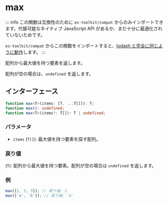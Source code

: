 # max

::: info
この関数は互換性のために `es-toolkit/compat` からのみインポートできます。代替可能なネイティブ JavaScript API があるか、まだ十分に最適化されていないためです。

`es-toolkit/compat` からこの関数をインポートすると、[lodash と完全に同じように動作](../../../compatibility.md)します。
:::

配列から最大値を持つ要素を返します。

配列が空の場合は、`undefined` を返します。

## インターフェース

```typescript
function max<T>(items: [T, ...T[]]): T;
function max(): undefined;
function max<T>(items?: T[]): T | undefined;
```

### パラメータ

- `items` (`T[]`): 最大値を持つ要素を探す配列。

### 戻り値

(`T`): 配列から最大値を持つ要素。配列が空の場合は `undefined` を返します。

### 例

```typescript
max([1, 2, 3]); // 戻り値: 3
max(['a', 'b']); // 戻り値: 'b'
```
